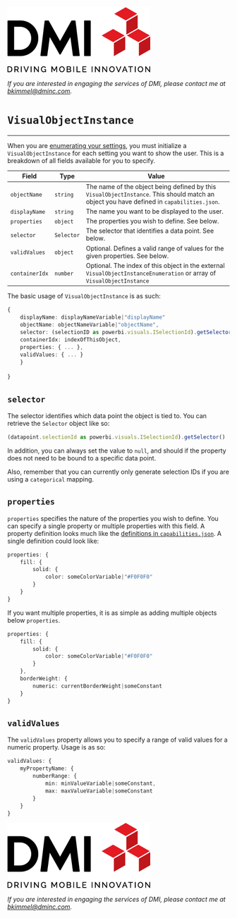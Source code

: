 [![DMI Logo](/img/DMI_Logo.png)](https://dminc.com/)

_If you are interested in engaging the services of DMI, please contact me at [bkimmel@dminc.com](mailto:bkimmel@dminc.com)._

# `VisualObjectInstance`
---

When you are [enumerating your settings](../advanced/SettingsEnumeration.md), you must initialize a `VisualObjectInstance` for each setting you want to show the user. This is a breakdown of all fields available for you to specify.

|Field|Type|Value|
|---|---|---|
|`objectName`|`string`|The name of the object being defined by this `VisualObjectInstance`. This should match an object you have defined in `capabilities.json`.|
|`displayName`|`string`|The name you want to be displayed to the user.|
|`properties`|`object`|The properties you wish to define. See below.|
|`selector`|`Selector`|The selector that identifies a data point. See below.|
|`validValues`|`object`|Optional. Defines a valid range of values for the given properties. See below.|
|`containerIdx`|`number`|Optional. The index of this object in the external `VisualObjectInstanceEnumeration` or array of `VisualObjectInstance`|

The basic usage of `VisualObjectInstance` is as such:

```typescript
{
    displayName: displayNameVariable|"displayName"
    objectName: objectNameVariable|"objectName",
    selector: (selectionID as powerbi.visuals.ISelectionId).getSelector()|null,
    containerIdx: indexOfThisObject,
    properties: { ... },
    validValues: { ... }
    }

}
```

## `selector`
The selector identifies which data point the object is tied to. You can retrieve the `Selector` object like so:

```typescript
(datapoint.selectionId as powerbi.visuals.ISelectionId).getSelector()
```

In addition, you can always set the value to `null`, and should if the property does not need to be bound to a specific data point.

Also, remember that you can currently only generate selection IDs if you are using a `categorical` mapping.

## `properties`
`properties` specifies the nature of the properties you wish to define. You can specify a single property or multiple properties with this field. A property definition looks much like the [definitions in `capabilities.json`](../advanced/SettingsDefinitions.md). A single definition could look like:

```typescript
properties: {
    fill: {
        solid: {
            color: someColorVariable|"#F0F0F0"
        }
    }
}
```

If you want multiple properties, it is as simple as adding multiple objects below `properties`.

```typescript
properties: {
    fill: {
        solid: {
            color: someColorVariable|"#F0F0F0"
        }
    },
    borderWeight: {
        numeric: currentBorderWeight|someConstant
    }
}
```

## `validValues`
The `validValues` property allows you to specify a range of valid values for a numeric property. Usage is as so:

```typescript
validValues: {
    myPropertyName: {
        numberRange: {
            min: minValueVariable|someConstant,
            max: maxValueVariable|someConstant
        }
    }
}
```

[![DMI Logo](/img/DMI_Logo.png)](https://dminc.com/)

_If you are interested in engaging the services of DMI, please contact me at [bkimmel@dminc.com](mailto:bkimmel@dminc.com)._
